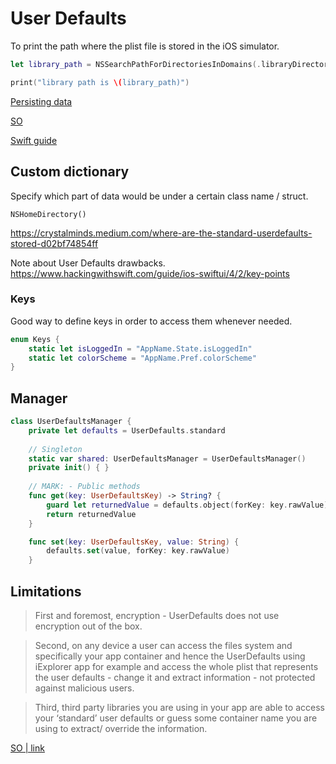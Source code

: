 # User Defaults


To print the path where the plist file is stored in the iOS simulator.

```swift
let library_path = NSSearchPathForDirectoriesInDomains(.libraryDirectory, .userDomainMask, true)[0]

print("library path is \(library_path)")

```

[Persisting data](https://fluffy.es/persist-data/)

[SO](https://stackoverflow.com/questions/12525474/nsuserdefaults-or-keychain-is-better-to-save-username-and-password-in-iphone-app#12525551)

[Swift guide](https://www.simpleswiftguide.com/how-to-use-userdefaults-in-swift/)

## Custom dictionary

Specify which part of data would be under a certain class name / struct. 


`NSHomeDirectory()`

https://crystalminds.medium.com/where-are-the-standard-userdefaults-stored-d02bf74854ff

Note about User Defaults drawbacks.
https://www.hackingwithswift.com/guide/ios-swiftui/4/2/key-points


### Keys

Good way to define keys in order to access them whenever needed.

```swift
enum Keys {
	static let isLoggedIn = "AppName.State.isLoggedIn"
	static let colorScheme = "AppName.Pref.colorScheme"
}
```


## Manager


```swift
class UserDefaultsManager {
	private let defaults = UserDefaults.standard
    
    // Singleton
    static var shared: UserDefaultsManager = UserDefaultsManager()
    private init() { }
    
    // MARK: - Public methods
    func get(key: UserDefaultsKey) -> String? {
        guard let returnedValue = defaults.object(forKey: key.rawValue) as? String else { return nil }
        return returnedValue
    }

    func set(key: UserDefaultsKey, value: String) {
        defaults.set(value, forKey: key.rawValue)
    }
```

## Limitations

> First and foremost, encryption - UserDefaults does not use encryption out of the box.
   
> Second, on any device a user can access the files system and specifically your app container and hence the UserDefaults using iExplorer app for example and access the whole plist that represents the user defaults - change it and extract information - not protected against malicious users.

> Third, third party libraries you are using in your app are able to access your ‘standard’ user defaults or guess some container name you are using to extract/ override the information.

[SO | link](https://stackoverflow.com/a/68022332/5177704)